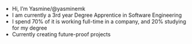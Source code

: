 - Hi, I’m Yasmine/@yasminemk
- I am currently a 3rd year Degree Apprentice in Software Engineering
- I spend 70% of it is working full-time in a company, and 20% studying for my degree
- Currently creating future-proof projects

<!---
yasminemk/yasminemk is a ✨ special ✨ repository because its `README.md` (this file) appears on your GitHub profile.
You can click the Preview link to take a look at your changes.
--->
